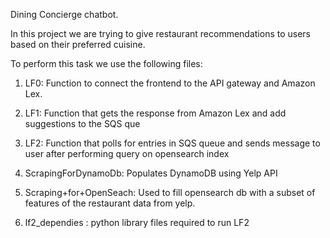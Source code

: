 Dining Concierge chatbot.

In this project we are trying to give restaurant recommendations to users based on their preferred cuisine.

To perform this task we use the following files:

1. LF0: Function to connect the frontend to the API gateway and Amazon Lex.

2. LF1: Function that gets the response from Amazon Lex and add suggestions to the SQS que

3. LF2: Function that polls for entries in SQS queue and sends message to user after performing query on opensearch index

4. ScrapingForDynamoDb: Populates DynamoDB using Yelp API  

5. Scraping+for+OpenSeach: Used to fill opensearch db with a subset of features of the restaurant data from yelp.

6. lf2_dependies : python library files required to run LF2
